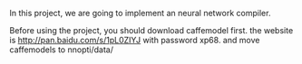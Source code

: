 In this project, we are going to implement an neural network compiler.

Before using the project, you should download caffemodel first. the website is http://pan.baidu.com/s/1pL0ZIYJ with password xp68.
and move caffemodels to nnopti/data/